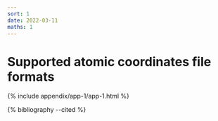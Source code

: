 ```yaml
---
sort: 1
date: 2022-03-11
maths: 1
---
```


# Supported atomic coordinates file formats

{% include appendix/app-1/app-1.html %}

{% bibliography --cited %}
